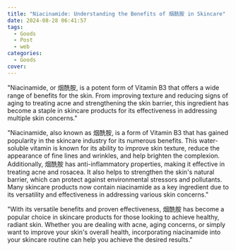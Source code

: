 ```yaml
---
title: "Niacinamide: Understanding the Benefits of 烟酰胺 in Skincare"
date: 2024-08-28 06:41:57
tags:
  - Goods
  - Post
  - web
categories:
  - Goods
cover: 
---
```


"Niacinamide, or 烟酰胺, is a potent form of Vitamin B3 that offers a wide range of benefits for the skin. From improving texture and reducing signs of aging to treating acne and strengthening the skin barrier, this ingredient has become a staple in skincare products for its effectiveness in addressing multiple skin concerns."

"Niacinamide, also known as 烟酰胺, is a form of Vitamin B3 that has gained popularity in the skincare industry for its numerous benefits. This water-soluble vitamin is known for its ability to improve skin texture, reduce the appearance of fine lines and wrinkles, and help brighten the complexion. Additionally, 烟酰胺 has anti-inflammatory properties, making it effective in treating acne and rosacea. It also helps to strengthen the skin's natural barrier, which can protect against environmental stressors and pollutants. Many skincare products now contain niacinamide as a key ingredient due to its versatility and effectiveness in addressing various skin concerns."

"With its versatile benefits and proven effectiveness, 烟酰胺 has become a popular choice in skincare products for those looking to achieve healthy, radiant skin. Whether you are dealing with acne, aging concerns, or simply want to improve your skin's overall health, incorporating niacinamide into your skincare routine can help you achieve the desired results."
